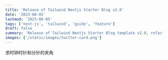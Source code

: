 ```yaml
---
title: 'Release of Tailwind Nextjs Starter Blog v2.0'
date: '2023-08-05'
lastmod: '2023-08-05'
tags: ['next-js', 'tailwind', 'guide', 'feature']
draft: false
summary: 'Release of Tailwind Nextjs Starter Blog template v2.0, refactored with Nextjs App directory and React Server Components setup.Discover the new features and how to migrate from V1.'
images: ['/static/images/twitter-card.png']
---
```


求时钟时针和分针的夹角
